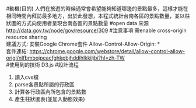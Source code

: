 #動機(目的)
人們在旅遊的時候通常會希望能夠知道哪邊的景點最多，這樣才能在相同時間內拜訪最多地方，出於此發想，本程式統計台南各區的景點數量，並以柱狀圖的方式向使用者呈現台南各區的景點數量
#open data 來源
http://data.gov.tw/node/gov/resource/309
#注意事項
需enable cross-origin resource sharing<br>
建議方式: 安裝Google Chrome套件 Allow-Control-Allow-Origin: * <br>
套件連結: https://chrome.google.com/webstore/detail/allow-control-allow-origi/nlfbmbojpeacfghkpbjhddihlkkiljbi?hl=zh-TW <br>
#使用到的技術
D3.js
#設計流程
1. 讀入cvs檔
2. parse各景點所屬的行政區
3. 計算各行政區內所包含的景點數
4. 產生柱狀圖表(並加入動態效果)
